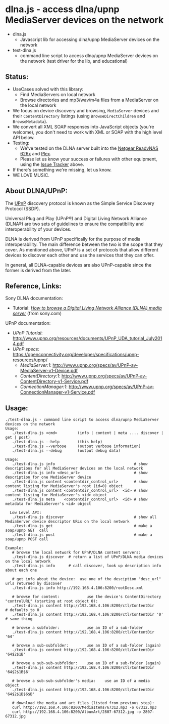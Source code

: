 # dlna.js - access dlna/upnp MediaServer devices on the network

- dlna.js
  - Javascript lib for accessing dlna/upnp MediaServer devices on the network
- test-dlna.js
  - command line script to access dlna/upnp MediaServer devices on the network (test driver for the lib, and educational)

## Status:
- UseCases solved with this library:
  - Find MediaServers on local network
  - Browse directories and mp3/wav/m4a files from a MediaServer on the local network
- We focus on device discovery and browsing, `MediaServer` devices and their `ContentDirectory` listings (using `BrowseDirectChildren` and `BrowseMetadata`).
- We convert all XML SOAP responses into JavaScript objects (you're welcome), you don't need to work with XML or SOAP with the high level API below.
- Testing:
  - We've tested on the DLNA server built into the [Netgear ReadyNAS 626x](https://www.netgear.com/support/product/RN626X.aspx) and [Plex](https://www.plex.tv/).
  - Please let us know your success or failures with other equipment, using the [Issue Tracker](https://github.com/subatomicglue/dlnajs/issues) above.
- If there's something we're missing, let us know.
- WE LOVE MUSIC.

## About DLNA/UPnP:
The [UPnP](https://en.wikipedia.org/wiki/Universal_Plug_and_Play) discovery protocol is known as the Simple Service Discovery Protocol (SSDP).

Universal Plug and Play (UPnP®) and Digital Living Network Alliance (DLNA®) are two sets of guidelines to ensure the compatibility and interoperability of your devices.

DLNA is derived from UPnP specifically for the purpose of media interoperability. The main difference between the two is the scope that they cover. As mentioned above, UPnP is a set of protocols that allow different devices to discover each other and use the services that they can offer.

In general, all DLNA-capable devices are also UPnP-capable since the former is derived from the later.

## Reference, Links:
Sony DLNA documentation:
- Tutorial:  *[How to browse a Digital Living Network Alliance (DLNA) media server](https://developer.sony.com/develop/audio-control-api/get-started/browse-dlna-file)* (from sony.com)

UPnP documentation:
- *UPnP Tutorial*: http://www.upnp.org/resources/documents/UPnP_UDA_tutorial_July2014.pdf
- *UPnP specs*: https://openconnectivity.org/developer/specifications/upnp-resources/upnp/
  - *MediaServer:1*: http://www.upnp.org/specs/av/UPnP-av-MediaServer-v1-Device.pdf
  - *ContentDirectory:1*: http://www.upnp.org/specs/av/UPnP-av-ContentDirectory-v1-Service.pdf
  - *ConnectionManager:1*: http://www.upnp.org/specs/av/UPnP-av-ConnectionManager-v1-Service.pdf


## Usage:
```
./test-dlna.js - command line script to access dlna/upnp MediaServer devices on the network
Usage:
   ./test-dlna.js <cmd>         (info | content | meta .... discover | get | post)
   ./test-dlna.js --help        (this help)
   ./test-dlna.js --verbose     (output verbose information)
   ./test-dlna.js --debug       (output debug data)

Usage:
   ./test-dlna.js info                                   # show descriptions for all MediaServer devices on the local network
   ./test-dlna.js info <desc_url>                        # show description for one MediaServer device
   ./test-dlna.js content <contentdir_control_url>       # show content listing for MediaServer's root (id=0) object
   ./test-dlna.js content <contentdir_control_url>  <id> # show content listing for MediaServer's <id> object
   ./test-dlna.js meta    <contentdir_control_url>  <id> # show metadata for MediaServer's <id> object

  Low Level API:
   ./test-dlna.js discover                               # show all MediaServer device descriptor URLs on the local network
   ./test-dlna.js get                                    # make a soap/upnp GET  call
   ./test-dlna.js post                                   # make a soap/upnp POST call

Example:
   # browse the local network for UPnP/DLNA content servers:
   ./test-dlna.js discover  # return a list of UPnP/DLNA media devices on the local network
   ./test-dlna.js info      # call discover, look up description info about each one

   # get info about the device:  use one of the desciption "desc_url" urls returned by discover
   ./test-dlna.js info http://192.168.4.106:8200/rootDesc.xml

   # browse for content:            use the device's ContentDirectory "controlURL" (starting at root object 0):
   ./test-dlna.js content http://192.168.4.106:8200/ctl/ContentDir      # defaults to 0
   ./test-dlna.js content http://192.168.4.106:8200/ctl/ContentDir '0'  # same thing

   # browse a subfolder:            use an ID of a sub-folder
   ./test-dlna.js content http://192.168.4.106:8200/ctl/ContentDir '64'

   # browse a sub-subfolder:        use an ID of a sub-folder (again)
   ./test-dlna.js content http://192.168.4.106:8200/ctl/ContentDir '64$2$1B'

   # browse a sub-sub-subfolder:    use an ID of a sub-folder (again)
   ./test-dlna.js content http://192.168.4.106:8200/ctl/ContentDir '64$2$1B$6'

   # browse a sub-sub-subfolder's media:    use an ID of a media object
   ./test-dlna.js content http://192.168.4.106:8200/ctl/ContentDir '64$2$1B$6$B'

   # download the media and art files (listed from previous step):
   curl http://192.168.4.106:8200/MediaItems/67312.mp3 -o 67312.mp3
   curl http://192.168.4.106:8200/AlbumArt/2807-67312.jpg -o 2807-67312.jpg
```

